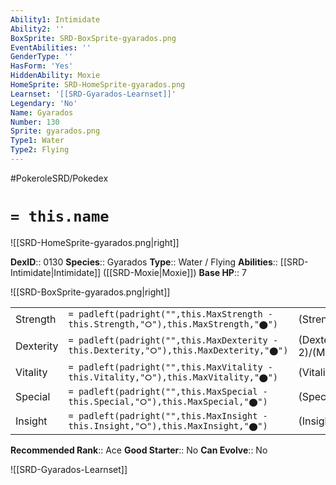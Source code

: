 ```yaml
---
Ability1: Intimidate
Ability2: ''
BoxSprite: SRD-BoxSprite-gyarados.png
EventAbilities: ''
GenderType: ''
HasForm: 'Yes'
HiddenAbility: Moxie
HomeSprite: SRD-HomeSprite-gyarados.png
Learnset: '[[SRD-Gyarados-Learnset]]'
Legendary: 'No'
Name: Gyarados
Number: 130
Sprite: gyarados.png
Type1: Water
Type2: Flying
---
```


#PokeroleSRD/Pokedex

# `= this.name`

![[SRD-HomeSprite-gyarados.png|right]]

**DexID**:: 0130
**Species**:: Gyarados
**Type**:: Water / Flying
**Abilities**:: [[SRD-Intimidate|Intimidate]] ([[SRD-Moxie|Moxie]])
**Base HP**:: 7

![[SRD-BoxSprite-gyarados.png|right]]

|           |                                                                                        |                                          |
| --------- | -------------------------------------------------------------------------------------- | ---------------------------------------- |
| Strength  | `= padleft(padright("",this.MaxStrength - this.Strength,"⭘"),this.MaxStrength,"⬤")`    | (Strength::3)/(MaxStrength::7)   |
| Dexterity | `= padleft(padright("",this.MaxDexterity - this.Dexterity,"⭘"),this.MaxDexterity,"⬤")` | (Dexterity:: 2)/(MaxDexterity::5) |
| Vitality  | `= padleft(padright("",this.MaxVitality - this.Vitality,"⭘"),this.MaxVitality,"⬤")`    | (Vitality::2)/(MaxVitality::5)   |
| Special   | `= padleft(padright("",this.MaxSpecial - this.Special,"⭘"),this.MaxSpecial,"⬤")`       | (Special::2)/(MaxSpecial::4)     |
| Insight   | `= padleft(padright("",this.MaxInsight - this.Insight,"⭘"),this.MaxInsight,"⬤")`       | (Insight::3)/(MaxInsight::6)     |

**Recommended Rank**:: Ace
**Good Starter**:: No
**Can Evolve**:: No

![[SRD-Gyarados-Learnset]]